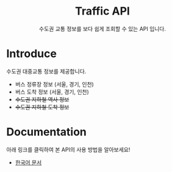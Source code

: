 <h1 align="center">Traffic API</h1>
<p align="center">
  수도권 교통 정보를 보다 쉽게 조회할 수 있는 API 입니다.
</p>

# Introduce
수도권 대중교통 정보를 제공합니다.
* 버스 정류장 정보 (서울, 경기, 인천)
* 버스 도착 정보 (서울, 경기, 인천)
* ~~수도권 지하철 역사 정보~~
* ~~수도권 지하철 도착 정보~~

# Documentation
아래 링크를 클릭하여 본 API의 사용 방법을 알아보세요!
* [한국어 문서](docs/)